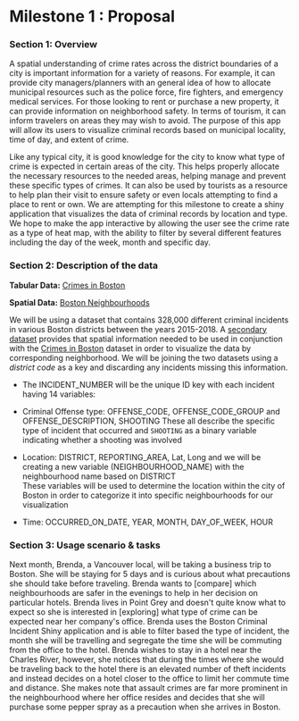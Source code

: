 # Milestone 1 : Proposal

### Section 1: Overview

A spatial understanding of crime rates across the district boundaries of a city is important information for a variety of reasons.  For example, it can provide city managers/planners with an general idea of how to allocate municipal resources such as the police force, fire fighters, and emergency medical services.  For those looking to rent or purchase a new property, it can provide information on neighborhood safety.  In terms of tourism, it can inform travelers on areas they may wish to avoid.  The purpose of this app will allow its users to visualize criminal records based on municipal locality, time of day, and extent of crime.

Like any typical city, it is good knowledge for the city to know what type of crime is expected in certain areas of the city. This helps properly allocate the necessary resources to the needed areas, helping manage and prevent these specific types of crimes. It can also be used by tourists as a resource to help plan their visit to ensure safety or even locals attempting to find a place to rent or own. We are attempting for this milestone to create a shiny application that visualizes the data of criminal records by location and type. We hope to make the app interactive by allowing the user see the crime rate as a type of heat map, with the ability to filter by several different features including the day of the week, month and specific day.


### Section 2: Description of the data

**Tabular Data:**
[Crimes in Boston]( https://www.kaggle.com/ankkur13/boston-crime-data/home)

**Spatial Data:** [Boston Neighbourhoods]( http://bostonopendata-boston.opendata.arcgis.com/datasets/3525b0ee6e6b427f9aab5d0a1d0a1a28_0)

We will be using a dataset that contains 328,000 different criminal incidents in various Boston districts between the years 2015-2018. A [secondary dataset]( http://bostonopendata-boston.opendata.arcgis.com/datasets/3525b0ee6e6b427f9aab5d0a1d0a1a28_0) provides that spatial information needed to be used in conjunction with the [Crimes in Boston]( https://www.kaggle.com/ankkur13/boston-crime-data/home)  dataset in order to visualize the data by corresponding neighborhood. We will be joining the two datasets using a _district code_ as a key and discarding any incidents missing this information.

* The INCIDENT_NUMBER will be the unique ID key with each incident having 14 variables:

* Criminal Offense type: OFFENSE_CODE, OFFENSE_CODE_GROUP and OFFENSE_DESCRIPTION, SHOOTING
These all describe the specific type of incident that occurred and `SHOOTING` as a binary variable indicating whether  a shooting was involved

* Location: DISTRICT, REPORTING_AREA, Lat, Long and we will be creating a new variable (NEIGHBOURHOOD_NAME) with the neighbourhood name based on DISTRICT  
These variables will be used to determine the location within the city of Boston in order to categorize it into specific neighbourhoods for our visualization

* Time: OCCURRED_ON_DATE, YEAR, MONTH, DAY_OF_WEEK, HOUR  


### Section 3: Usage scenario & tasks

Next month, Brenda, a Vancouver local, will be taking a business trip to Boston. She will be staying for 5 days and is curious about what precautions she should take before traveling.  Brenda wants to [compare] which neighbourhoods are safer in the evenings to help in her decision on particular hotels. Brenda lives in Point Grey and doesn't quite know what to expect so she is interested in [exploring] what type of crime can be expected near her company's office. Brenda uses the Boston Criminal Incident Shiny application and is able to filter based the type of incident, the month she will be travelling and segregate the time she will be commuting from the office to the hotel.  Brenda wishes to stay in a hotel near the Charles River, however, she notices that during the times where she would be traveling back to the hotel there is an elevated number of theft incidents and instead decides on a hotel closer to the office to limit her commute time and distance. She makes note that assault crimes are far more prominent in the neighbourhood where her office resides and decides that she will purchase some pepper spray as a precaution when she arrives in Boston.

